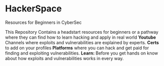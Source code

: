 # HackerSpace
Resources for Beginners in CyberSec

This Repository Contains a headstart resources for beginners or a pathway where they can find how to learn hacking and apply in real world 
**Youtube** Channels where exploits and vulnerabilities are explained by experts.
**Certs** to add on your profiles
**Platforms** where you can hack and get paid for finding and exploiting vulnerabilities.
**Learn:** Before you get hands on know about how exploits and vulnerabilities works in every way.
